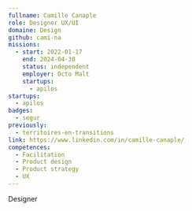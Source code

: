 ```yaml
---
fullname: Camille Canaple
role: Designer UX/UI
domaine: Design
github: cami-na
missions:
  - start: 2022-01-17
    end: 2024-04-30
    status: independent
    employer: Octo Malt
    startups:
      - apilos
startups:
  - apilos
badges:
  - segur
previously:
  - territoires-en-transitions
link: https://www.linkedin.com/in/camille-canaple/
competences:
  - Facilitation
  - Product design
  - Product strategy
  - UX
---
```

Designer
